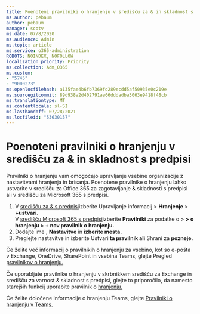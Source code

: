 ```yaml
---
title: Poenoteni pravilniki o hranjenju v središču za & in skladnost s predpisi
ms.author: pebaum
author: pebaum
manager: scotv
ms.date: 07/8/2020
ms.audience: Admin
ms.topic: article
ms.service: o365-administration
ROBOTS: NOINDEX, NOFOLLOW
localization_priority: Priority
ms.collection: Adm_O365
ms.custom:
- "5745"
- "9000273"
ms.openlocfilehash: a135fae4b6fb7369fd289ecdd5af50935e0c219e
ms.sourcegitcommit: 89d938a2d402791ae66dddadba3063e9418f48cb
ms.translationtype: MT
ms.contentlocale: sl-SI
ms.lasthandoff: 07/28/2021
ms.locfileid: "53630157"
---
```

# <a name="unified-retention-policies-in-the-security--compliance-center"></a>Poenoteni pravilniki o hranjenju v središču za & in skladnost s predpisi

Pravilniki o hranjenju vam omogočajo upravljanje vsebine organizacije z nastavitvami hranjenja in brisanja. Poenotene pravilnike o hranjenju lahko ustvarite v središču za Office 365 za zagotavljanje & skladnosti s predpisi ali v središču za Microsoft 365 s predpisi. 

1. V [središču za & s predpisi](https://go.microsoft.com/fwlink/p/?linkid=2077143)izberite Upravljanje informacij   >  **Hranjenje**  >  **+ustvari**. <br/>
    V [središču Microsoft 365 s predpisi](https://go.microsoft.com/fwlink/p/?linkid=2077149)izberite **Pravilniki** za podatke o  >  **> o hranjenju > + nov pravilnik o hranjenju.**
2. Dodajte ime , **Nastavitve** in **izberite mesta.** 
3. Preglejte nastavitve in izberite Ustvari **ta pravilnik ali** Shrani za **pozneje.**  
      
Če želite več informacij o pravilnikih o hranjenju za vsebino, kot so e-pošta v Exchange, OneDrive, SharePoint in vsebina Teams, glejte Pregled [pravilnikov o hranjenju.](https://go.microsoft.com/fwlink/?linkid=2127785)  
    
Če uporabljate pravilnike o hranjenju v skrbniškem središču za Exchange in središču za varnost & skladnost s predpisi, glejte to priporočilo, da namesto starejših funkcij uporabite pravilnik o [hranjenju.](/microsoft-365/compliance/retention-policies#use-a-retention-policy-instead-of-older-features)  
    
Če želite določene informacije o hranjenju Teams, glejte [Pravilniki o hranjenju v Teams.](/microsoftteams/retention-policies)